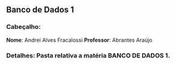 ## Banco de Dados 1
### Cabeçalho:
**Nome**: Andrei Alves Fracalossi
**Professor**: Abrantes Araújo
### Detalhes: Pasta relativa a matéria BANCO DE DADOS 1.
